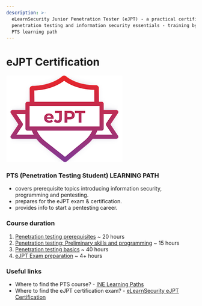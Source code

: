 ```yaml
---
description: >-
  eLearnSecurity Junior Penetration Tester (eJPT) - a practical certification on
  penetration testing and information security essentials - training by the INE
  PTS learning path
---
```


# **eJPT Certification**

![eJPT - © eLearnSecurity](.gitbook/assets/eJPT.png)

### PTS (Penetration Testing Student) LEARNING PATH

- covers prerequisite topics introducing information security, programming and pentesting.
- prepares for the eJPT exam & certification.
- provides info to start a pentesting career.

### Course duration

1. [Penetration testing prerequisites](ine-pts/penetration-testing-prerequisites/README.md)  ~ 20 hours
2. [Penetration testing: Preliminary skills and programming](ine-pts/preliminary-skills-and-programming/README.md) ~ 15 hours
3. [Penetration testing basics](ine-pts/penetration-testing-basics/README.md) ~ 40 hours
4. [eJPT Exam preparation](ine-pts/exam-preparation-labs/README.md) ~ 4+ hours

### Useful links

- Where to find the PTS course? - [INE Learning Paths](https://my.ine.com/learning-paths)
- Where to find the eJPT certification exam? - [eLearnSecurity eJPT Certification](https://elearnsecurity.com/product/ejpt-certification)
